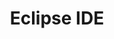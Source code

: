 ---
title: "Eclipse IDE"
layout: article
description: Eclipse is an integrated development environment (IDE) used in computer programming, and is the most widely used Java IDE. It contains a base workspace and an extensible plug-in system for customizing the environment.
---